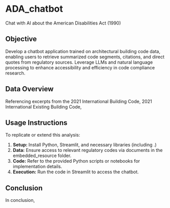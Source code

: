 # ADA_chatbot
Chat with AI about the American Disabilities Act (1990)

## Objective
Develop a chatbot application trained on architectural building code data, enabling users to retrieve summarized code segments, citations, and direct quotes from regulatory sources. Leverage LLMs and natural language processing to enhance accessibility and efficiency in code compliance research.

## Data Overview
Referencing excerpts from the 2021 International Building Code, 2021 International Existing Building Code, 


## Usage Instructions

To replicate or extend this analysis:

1. **Setup:** Install Python, Streamlit, and necessary libraries (including .)
2. **Data:** Ensure access to relevant regulatory codes via documents in the embedded_resource folder. 
3. **Code:** Refer to the provided Python scripts or notebooks for implementation details.
4. **Execution:** Run the code in Streamlit to access the chatbot. 

## Conclusion
In conclusion, 

